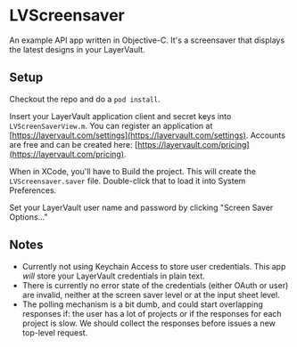 # LVScreensaver

An example API app written in Objective-C. It's a screensaver that displays the latest designs in your LayerVault.

## Setup

Checkout the repo and do a `pod install`.

Insert your LayerVault application client and secret keys into `LVScreenSaverView.m`. You can register
an application at [https://layervault.com/settings](https://layervault.com/settings). Accounts are free and
can be created here: [https://layervault.com/pricing](https://layervault.com/pricing).

When in XCode, you'll have to Build the project. This will create the `LVScreensaver.saver` file. Double-click 
that to load it into System Preferences.

Set your LayerVault user name and password by clicking "Screen Saver Options..."

## Notes

- Currently not using Keychain Access to store user credentials. This app *will* store your LayerVault credentials in plain text.
- There is currently no error state of the credentials (either OAuth or user) are invalid, neither at the screen saver level or at the input sheet level. 
- The polling mechanism is a bit dumb, and could start overlapping responses if: the user has a lot of projects or if the responses for each project is slow. We should collect the responses before issues a new top-level request.

